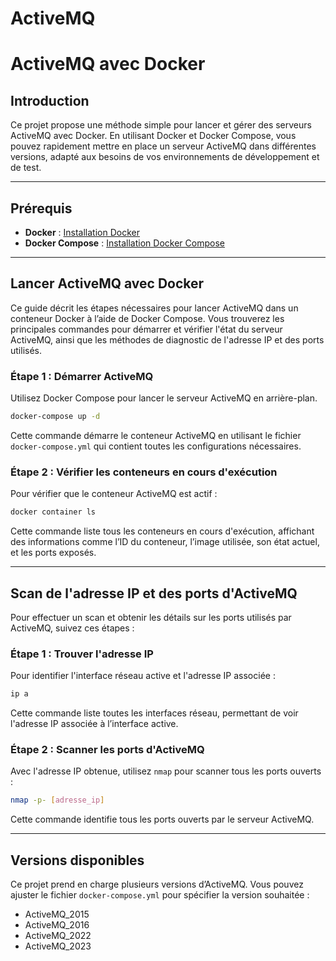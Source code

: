 # ActiveMQ

# ActiveMQ avec Docker

## Introduction
Ce projet propose une méthode simple pour lancer et gérer des serveurs ActiveMQ avec Docker. En utilisant Docker et Docker Compose, vous pouvez rapidement mettre en place un serveur ActiveMQ dans différentes versions, adapté aux besoins de vos environnements de développement et de test.

---

## Prérequis

- **Docker** : [Installation Docker](https://docs.docker.com/get-docker/)
- **Docker Compose** : [Installation Docker Compose](https://docs.docker.com/compose/install/)

---

## Lancer ActiveMQ avec Docker

Ce guide décrit les étapes nécessaires pour lancer ActiveMQ dans un conteneur Docker à l’aide de Docker Compose. Vous trouverez les principales commandes pour démarrer et vérifier l'état du serveur ActiveMQ, ainsi que les méthodes de diagnostic de l'adresse IP et des ports utilisés.

### Étape 1 : Démarrer ActiveMQ

Utilisez Docker Compose pour lancer le serveur ActiveMQ en arrière-plan.

```bash
docker-compose up -d
```

Cette commande démarre le conteneur ActiveMQ en utilisant le fichier `docker-compose.yml` qui contient toutes les configurations nécessaires.

### Étape 2 : Vérifier les conteneurs en cours d'exécution

Pour vérifier que le conteneur ActiveMQ est actif :

```bash
docker container ls
```

Cette commande liste tous les conteneurs en cours d'exécution, affichant des informations comme l’ID du conteneur, l’image utilisée, son état actuel, et les ports exposés.

---

## Scan de l'adresse IP et des ports d'ActiveMQ

Pour effectuer un scan et obtenir les détails sur les ports utilisés par ActiveMQ, suivez ces étapes :

### Étape 1 : Trouver l'adresse IP

Pour identifier l'interface réseau active et l'adresse IP associée :

```bash
ip a
```

Cette commande liste toutes les interfaces réseau, permettant de voir l'adresse IP associée à l’interface active.

### Étape 2 : Scanner les ports d'ActiveMQ

Avec l'adresse IP obtenue, utilisez `nmap` pour scanner tous les ports ouverts :

```bash
nmap -p- [adresse_ip]
```

Cette commande identifie tous les ports ouverts par le serveur ActiveMQ.

---

## Versions disponibles

Ce projet prend en charge plusieurs versions d’ActiveMQ. Vous pouvez ajuster le fichier `docker-compose.yml` pour spécifier la version souhaitée :

- ActiveMQ_2015
- ActiveMQ_2016
- ActiveMQ_2022
- ActiveMQ_2023
